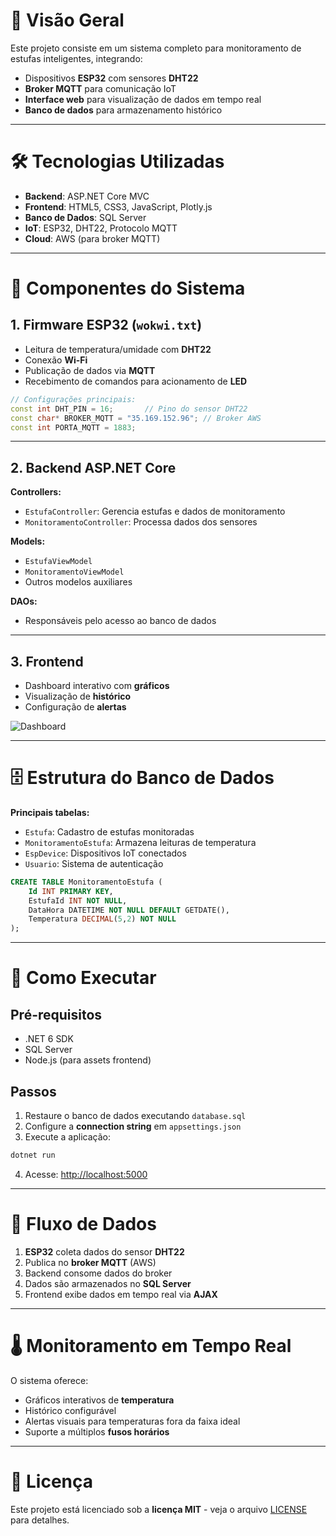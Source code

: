 # 📌 Visão Geral

Este projeto consiste em um sistema completo para monitoramento de estufas inteligentes, integrando:

- Dispositivos **ESP32** com sensores **DHT22**
- **Broker MQTT** para comunicação IoT
- **Interface web** para visualização de dados em tempo real
- **Banco de dados** para armazenamento histórico

---

# 🛠️ Tecnologias Utilizadas

- **Backend**: ASP.NET Core MVC
- **Frontend**: HTML5, CSS3, JavaScript, Plotly.js
- **Banco de Dados**: SQL Server
- **IoT**: ESP32, DHT22, Protocolo MQTT
- **Cloud**: AWS (para broker MQTT)

---

# 🔌 Componentes do Sistema

## 1. Firmware ESP32 (`wokwi.txt`)

- Leitura de temperatura/umidade com **DHT22**
- Conexão **Wi-Fi**
- Publicação de dados via **MQTT**
- Recebimento de comandos para acionamento de **LED**

```cpp
// Configurações principais:
const int DHT_PIN = 16;       // Pino do sensor DHT22
const char* BROKER_MQTT = "35.169.152.96"; // Broker AWS
const int PORTA_MQTT = 1883;
```

---

## 2. Backend ASP.NET Core

**Controllers:**

- `EstufaController`: Gerencia estufas e dados de monitoramento
- `MonitoramentoController`: Processa dados dos sensores

**Models:**

- `EstufaViewModel`
- `MonitoramentoViewModel`
- Outros modelos auxiliares

**DAOs:**

- Responsáveis pelo acesso ao banco de dados

---

## 3. Frontend

- Dashboard interativo com **gráficos**
- Visualização de **histórico**
- Configuração de **alertas**

![Dashboard](https://github.com/user-attachments/assets/4122e33d-15f1-48a1-8669-6ce8a06a61fd)

---

# 🗄️ Estrutura do Banco de Dados

**Principais tabelas:**

- `Estufa`: Cadastro de estufas monitoradas
- `MonitoramentoEstufa`: Armazena leituras de temperatura
- `EspDevice`: Dispositivos IoT conectados
- `Usuario`: Sistema de autenticação

```sql
CREATE TABLE MonitoramentoEstufa (
    Id INT PRIMARY KEY,
    EstufaId INT NOT NULL,
    DataHora DATETIME NOT NULL DEFAULT GETDATE(),
    Temperatura DECIMAL(5,2) NOT NULL
);
```

---

# 🚀 Como Executar

## Pré-requisitos

- .NET 6 SDK
- SQL Server
- Node.js (para assets frontend)

## Passos

1. Restaure o banco de dados executando `database.sql`
2. Configure a **connection string** em `appsettings.json`
3. Execute a aplicação:

```bash
dotnet run
```

4. Acesse: [http://localhost:5000](http://localhost:5000)

---

# 🔄 Fluxo de Dados

1. **ESP32** coleta dados do sensor **DHT22**
2. Publica no **broker MQTT** (AWS)
3. Backend consome dados do broker
4. Dados são armazenados no **SQL Server**
5. Frontend exibe dados em tempo real via **AJAX**

---

# 🌡️ Monitoramento em Tempo Real

O sistema oferece:

- Gráficos interativos de **temperatura**
- Histórico configurável
- Alertas visuais para temperaturas fora da faixa ideal
- Suporte a múltiplos **fusos horários**

---

# 📝 Licença

Este projeto está licenciado sob a **licença MIT** - veja o arquivo [LICENSE](LICENSE) para detalhes.
